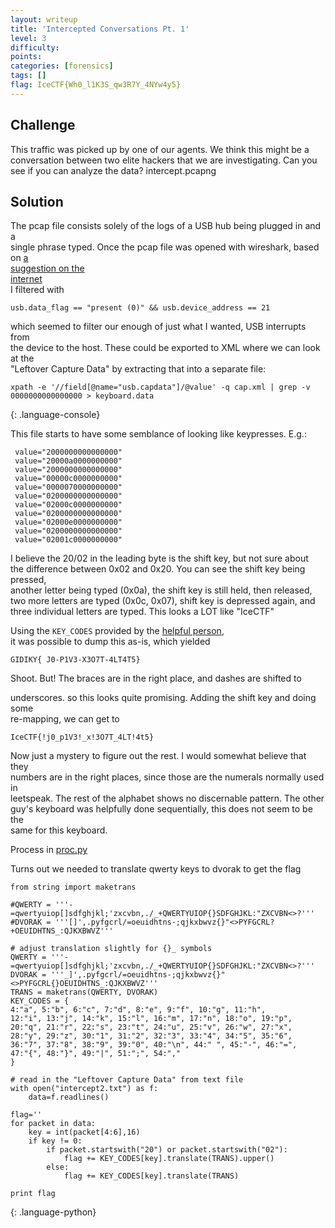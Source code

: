 ```yaml
---
layout: writeup
title: 'Intercepted Conversations Pt. 1'
level: 3
difficulty:
points:
categories: [forensics]
tags: []
flag: IceCTF{Wh0_l1K3S_qw3R7Y_4NYw4y5}
---
```

## Challenge

This traffic was picked up by one of our agents. We think this might be
a conversation between two elite hackers that we are investigating. Can
you see if you can analyze the data? intercept.pcapng

## Solution

The pcap file consists solely of the logs of a USB hub being plugged in
and a  
single phrase typed. Once the pcap file was opened with wireshark, based
on [a  
suggestion on the  
internet][1]  
I filtered with

    usb.data_flag == "present (0)" && usb.device_address == 21

which seemed to filter our enough of just what I wanted, USB interrupts
from  
the device to the host. These could be exported to XML where we can look
at the  
"Leftover Capture Data" by extracting that into a separate file:

    xpath -e '//field[@name="usb.capdata"]/@value' -q cap.xml | grep -v 0000000000000000 > keyboard.data
{: .language-console}

This file starts to have some semblance of looking like keypresses.
E.g.:

     value="2000000000000000"
     value="20000a0000000000"
     value="2000000000000000"
     value="00000c0000000000"
     value="0000070000000000"
     value="0200000000000000"
     value="02000c0000000000"
     value="0200000000000000"
     value="02000e0000000000"
     value="0200000000000000"
     value="02001c0000000000"

I believe the 20/02 in the leading byte is the shift key, but not sure
about  
the difference between 0x02 and 0x20. You can see the shift key being
pressed,  
another letter being typed (0x0a), the shift key is still held, then
released,  
two more letters are typed (0x0c, 0x07), shift key is depressed again,
and  
three individual letters are typed. This looks a LOT like "IceCTF"

Using the `KEY_CODES` provided by the [helpful person][2],  
it was possible to dump this as-is, which yielded

    GIDIKY{ J0-P1V3-X3O7T-4LT4T5}

Shoot. But! The braces are in the right place, and dashes are shifted to

underscores. so this looks quite promising. Adding the shift key and
doing some  
re-mapping, we can get to

    IceCTF{!j0_p1V3!_x!3O7T_4LT!4t5}

Now just a mystery to figure out the rest. I would somewhat believe that
they  
numbers are in the right places, since those are the numerals normally
used in  
leetspeak. The rest of the alphabet shows no discernable pattern. The
other  
guy's keyboard was helpfully done sequentially, this does not seem to be
the  
same for this keyboard.

Process in [proc.py](writeupfiles/proc.py)

Turns out we needed to translate qwerty keys to dvorak to get the flag

    from string import maketrans
    
    #QWERTY = '''-=qwertyuiop[]sdfghjkl;'zxcvbn,./_+QWERTYUIOP{}SDFGHJKL:"ZXCVBN<>?'''
    #DVORAK = '''[]',.pyfgcrl/=oeuidhtns-;qjkxbwvz{}"<>PYFGCRL?+OEUIDHTNS_:QJKXBWVZ'''
    
    # adjust translation slightly for {}_ symbols
    QWERTY = '''-=qwertyuiop[]sdfghjkl;'zxcvbn,./_+QWERTYUIOP{}SDFGHJKL:"ZXCVBN<>?'''
    DVORAK = '''_]',.pyfgcrl/=oeuidhtns-;qjkxbwvz{}"<>PYFGCRL{}OEUIDHTNS_:QJKXBWVZ'''
    TRANS = maketrans(QWERTY, DVORAK)
    KEY_CODES = {
    4:"a", 5:"b", 6:"c", 7:"d", 8:"e", 9:"f", 10:"g", 11:"h",
    12:"i", 13:"j", 14:"k", 15:"l", 16:"m", 17:"n", 18:"o", 19:"p",
    20:"q", 21:"r", 22:"s", 23:"t", 24:"u", 25:"v", 26:"w", 27:"x",
    28:"y", 29:"z", 30:"1", 31:"2", 32:"3", 33:"4", 34:"5", 35:"6",
    36:"7", 37:"8", 38:"9", 39:"0", 40:"\n", 44:" ", 45:"-", 46:"=",
    47:"{", 48:"}", 49:"|", 51:";", 54:","
    }
    
    # read in the "Leftover Capture Data" from text file
    with open("intercept2.txt") as f:
        data=f.readlines()
    
    flag=''
    for packet in data:    
        key = int(packet[4:6],16)
        if key != 0:
            if packet.startswith("20") or packet.startswith("02"):
                flag += KEY_CODES[key].translate(TRANS).upper()
            else:
                flag += KEY_CODES[key].translate(TRANS)
    
    print flag
{: .language-python}


[1]: https://ask.wireshark.org/questions/11054/analysing-usb-traffic
[2]: https://webstersprodigy.net/2012/11/09/csaw-2012-quals-tutorialwriteup/
